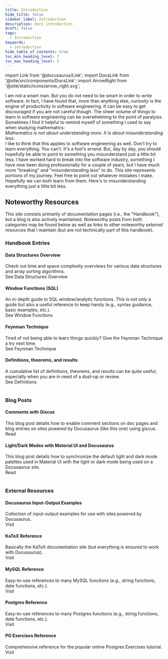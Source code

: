 ```yaml
---
title: Introduction
hide_title: false
sidebar_label: Introduction
description: Docs introduction
draft: false
tags: 
  - Introduction
keywords: 
  - introduction
hide_table_of_contents: true
toc_min_heading_level: 2
toc_max_heading_level: 5
---
```


import Link from '@docusaurus/Link';
import DocsLink from '@site/src/components/DocsLink';
import ArrowRight from '@site/static/icons/arrow_right.svg';

<div>
  I am not a smart man. But you do not need to be smart in order to write software. In fact, I have found that, more than anything else, <em>curiosity</em> is the engine of productivity in software engineering. It can be easy to get discouraged if you are not careful though. The sheer volume of things to learn in software engineering can be overwhelming to the point of paralysis. Sometimes I find it helpful to remind myself of something I used to say when studying mathematics:
</div>
<div>
  <em>Mathematics is not about understanding more. It is about misunderstanding less.</em>
</div>
<div>
  I like to think that this applies to software engineering as well. Don't try to learn everything. You can't. It's a fool's errand. But, day by day, you should hopefully be able to point to something you misunderstand just a little bit less. I have worked hard to break into the software industry, something I have now been doing professionally for a couple of years, but I have much more "breaking" and "misunderstanding less" to do. This site represents portions of my journey. Feel free to point out whatever mistakes I make. Hopefully we can both learn from them. Here's to misunderstanding everything just a little bit less.
</div>
<h2>Noteworthy Resources</h2>
<div>
  This site consists primarily of documentation pages (i.e., the "Handbook"), but a blog is also actively maintained. Noteworthy posts from both categories may be found below as well as links to other noteworthy <em>external</em> resources that I maintain (but are not technically part of this handbook).
</div>



<div className='gallery'>
  <div className='sub-heading'>
    <h3>Handbook Entries</h3>
  </div>
  <div className='card'>
    <h4>Data Structures Overview</h4>
    <div className='introCardDetails' >
      Check out time and space complexity overviews for various data structures and array sorting algorithms.
    </div>
    <DocsLink to='/docs/dsa-topics/introduction'>See Data Structures Overview <ArrowRight className='arrow' /></DocsLink>
  </div>
  <div className='card'>
    <h4>Window Functions (SQL)</h4>
    <div className='introCardDetails' >An in-depth guide to SQL window/analytic functions. This is not only a guide but also a useful reference to keep handy (e.g., syntax guidance, basic examples, etc.).</div>
    <DocsLink to='/docs/sql/window-functions'>See Window Functions <ArrowRight className='arrow' /></DocsLink>
  </div>
  <div className='card'>
    <h4>Feynman Technique</h4>
    <div className='introCardDetails' >Tired of not being able to learn things quickly? Give the Feynman Technique a try next time.</div>
    <DocsLink to='/docs/templates/feynman-technique'>See Feynman Technique <ArrowRight className='arrow' /></DocsLink>
  </div>
  <div className='card'>
    <h4>Definitions, theorems, and results</h4>
    <div className='introCardDetails' >
      A cumulative list of definitions, theorems, and results can be quite useful, especially when you are in need of a dust-up or review.
    </div>
    <DocsLink to='/docs/definitions-theorems-results'>See Definitions <ArrowRight className='arrow' /></DocsLink>
  </div>
</div>
<br />




<div className='gallery'>
  <div className='sub-heading'>
    <h3>Blog Posts</h3>
  </div>
  <div className='card'>
    <h4>Comments with Giscus</h4>
    <div className='introCardDetails'>
      This blog post details how to enable comment sections on doc pages and blog entries on sites powered by Docusaurus (like this one) using giscus.
    </div>
    <DocsLink to='/blog/2022/10/27/2022/giscus-comments'>Read <ArrowRight className='arrow' /></DocsLink>
  </div>
  <div className='card'>
    <h4>Light/Dark Modes with Material UI and Docusaurus</h4>
    <div className='introCardDetails'>
      This blog post details how to synchronize the default light and dark mode palettes used in Material UI with the light or dark mode being used on a Docusaurus site.
    </div>
    <DocsLink to='/blog/2022/10/28/2022/docusaurus-mui-light-dark'>Read <ArrowRight className='arrow' /></DocsLink>
  </div>
</div>
<br />




<div className='gallery'>
  <div className='sub-heading'>
    <h3>External Resources</h3>
  </div>
  <div className='card'>
    <h4>Docusaurus Input-Output Examples</h4>
    <div className='introCardDetails'>
      Collection of input-output examples for use with sites powered by Docusaurus.
    </div>
    <DocsLink to='https://courses.dwf.dev/docs/reference/docusaurus/templates'>Visit <ArrowRight className='arrow' /></DocsLink>
  </div>
  <div className='card'>
    <h4>KaTeX Reference</h4>
    <div className='introCardDetails'>
      Basically the KaTeX documentation site (but everything is ensured to work with Docusaurus).
    </div>
    <DocsLink to='https://courses.dwf.dev/docs/reference/docusaurus/katex'>Visit <ArrowRight className='arrow' /></DocsLink>
  </div>
  <div className='card'>
    <h4>MySQL Reference</h4>
    <div className='introCardDetails'>
      Easy-to-use references to many MySQL functions (e.g., string functions, date functions, etc.).
    </div>
    <DocsLink to='https://courses.dwf.dev/docs/reference/sql/mysql'>Visit <ArrowRight className='arrow' /></DocsLink>
  </div>
  <div className='card'>
    <h4>Postgres Reference</h4>
    <div className='introCardDetails'>
      Easy-to-use references to many Postgres functions (e.g., string functions, date functions, etc.).
    </div>
    <DocsLink to='https://courses.dwf.dev/docs/reference/sql/postgresql'>Visit <ArrowRight className='arrow' /></DocsLink>
  </div>
  <div className='card'>
    <h4>PG Exercises Reference</h4>
    <div className='introCardDetails'>
      Comprehensive reference for the popular online Postgres Exercises tutorial.
    </div>
    <DocsLink to='https://courses.dwf.dev/docs/reference/sql/pg-exercises'>Visit <ArrowRight className='arrow' /></DocsLink>
  </div>
</div>
